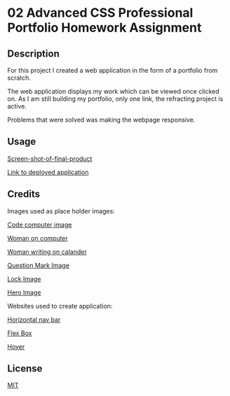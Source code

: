 # 02 Advanced CSS Professional Portfolio Homework Assignment
## Description

For this project I created a web application in the form of a portfolio from scratch. 

The web application displays my work which can be viewed once clicked on. As I am still building my portfolio, only one link, the refracting project is active. 

Problems that were solved was making the webpage responsive. 

## Usage
 
[Screen-shot-of-final-product](Assests/images/Screenshot.png)

[Link to deployed application](https://github.com/harmane4/portfolio)

## Credits
Images used as place holder images:

[Code computer image](https://www.pexels.com/photo/black-and-gray-laptop-computer-546819/)

[Woman on computer](https://www.pexels.com/photo/crop-lady-surfing-information-for-work-on-modern-computer-5325056/)

[Woman writing on calander](https://www.pexels.com/photo/crop-lady-surfing-information-for-work-on-modern-computer-5325056/)

[Question Mark Image](https://www.pexels.com/photo/question-mark-illustration-356079/)

[Lock Image](https://www.pexels.com/photo/strong-lock-locked-padlock-39624/)

[Hero Image](https://unsplash.com/photos/5Ui5glVjUAQ)


Websites used to create application: 

 
[Horizontal nav bar](https://www.w3schools.com/css/css_navbar_horizontal.asp)


[Flex Box](https://css-tricks.com/snippets/css/a-guide-to-flexbox/)

[Hover](https://www.w3schools.com/cssref/sel_hover.asp)

## License 
[MIT](https://choosealicense.com/licenses/mit/)

